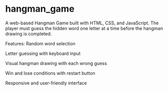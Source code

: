 # hangman_game

A web-based Hangman Game built with HTML, CSS, and JavaScript. The player must guess the hidden word one letter at a time before the hangman drawing is completed.

Features:
Random word selection

Letter guessing with keyboard input

Visual hangman drawing with each wrong guess

Win and lose conditions with restart button

Responsive and user-friendly interface
